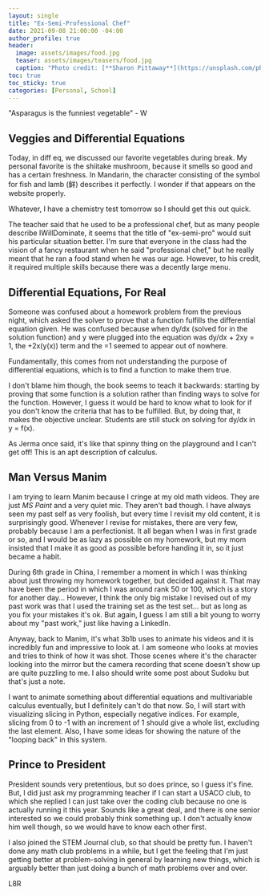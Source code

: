 ```yaml
---
layout: single
title: "Ex-Semi-Professional Chef"
date: 2021-09-08 21:00:00 -04:00
author_profile: true
header: 
  image: assets/images/food.jpg
  teaser: assets/images/teasers/food.jpg
  caption: "Photo credit: [**Sharon Pittaway**](https://unsplash.com/photos/KUZnfk-2DSQ)"
toc: true
toc_sticky: true
categories: [Personal, School]
---
```


"Asparagus is the funniest vegetable" - W

## Veggies and Differential Equations

Today, in diff eq, we discussed our favorite vegetables during break. My personal favorite is the shiitake mushroom, because it smells so good and has a certain freshness. In Mandarin, the character consisting of the symbol for fish and lamb (鲜) describes it perfectly. I wonder if that appears on the website properly.

Whatever, I have a chemistry test tomorrow so I should get this out quick. 

The teacher said that he used to be a professional chef, but as many people describe IWillDominate, it seems that the title of "ex-semi-pro" would suit his particular situation better. I'm sure that everyone in the class had the vision of a fancy restaurant when he said "professional chef," but he really meant that he ran a food stand when he was our age. However, to his credit, it required multiple skills because there was a decently large menu. 

## Differential Equations, For Real

Someone was confused about a homework problem from the previous night, which asked the solver to prove that a function fulfills the differential equation given. He was confused because when dy/dx (solved for in the solution function) and y were plugged into the equation was dy/dx + 2xy = 1, the +2x(y(x)) term and the =1 seemed to appear out of nowhere. 

Fundamentally, this comes from not understanding the purpose of differential equations, which is to find a function to make them true. 

I don't blame him though, the book seems to teach it backwards: starting by proving that some function is a solution rather than finding ways to solve for the function. However, I guess it would be hard to know what to look for if you don't know the criteria that has to be fulfilled. But, by doing that, it makes the objective unclear. Students are still stuck on solving for dy/dx in y = f(x). 

As Jerma once said, it's like that spinny thing on the playground and I can't get off! This is an apt description of calculus.

## Man Versus Manim

I am trying to learn Manim because I cringe at my old math videos. They are just *MS Paint* and a very quiet mic. They aren't bad though. I have always seen my past self as very foolish, but every time I revisit my old content, it is surprisingly good. Whenever I revise for mistakes, there are very few, probably because I am a perfectionist. It all began when I was in first grade or so, and I would be as lazy as possible on my homework, but my mom insisted that I make it as good as possible before handing it in, so it just became a habit. 

During 6th grade in China, I remember a moment in which I was thinking about just throwing my homework together, but decided against it. That may have been the period in which I was around rank 50 or 100, which is a story for another day... However, I think the only big mistake I revised out of my past work was that I used the training set as the test set... but as long as you fix your mistakes it's ok. But again, I guess I am still a bit young to worry about my "past work," just like having a LinkedIn.

Anyway, back to Manim, it's what 3b1b uses to animate his videos and it is incredibly fun and impressive to look at. I am someone who looks at movies and tries to think of how it was shot. Those scenes where it's the character looking into the mirror but the camera recording that scene doesn't show up are quite puzzling to me. I also should write some post about Sudoku but that's just a note. 

I want to animate something about differential equations and multivariable calculus eventually, but I definitely can't do that now. So, I will start with visualizing slicing in Python, especially negative indices. For example, slicing from 0 to -1 with an increment of 1 should give a whole list, excluding the last element. Also, I have some ideas for showing the nature of the "looping back" in this system. 

## Prince to President

President sounds very pretentious, but so does prince, so I guess it's fine. But, I did just ask my programming teacher if I can start a USACO club, to which she replied I can just take over the coding club because no one is actually running it this year. Sounds like a great deal, and there is one senior interested so we could probably think something up. I don't actually know him well though, so we would have to know each other first. 

I also joined the STEM Journal club, so that should be pretty fun. I haven't done any math club problems in a while, but I get the feeling that I'm just getting better at problem-solving in general by learning new things, which is arguably better than just doing a bunch of math problems over and over. 

L8R